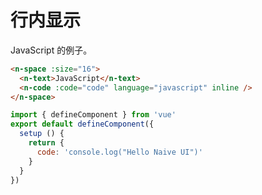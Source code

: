 # 行内显示

JavaScript 的例子。

```html
<n-space :size="16">
  <n-text>JavaScript</n-text>
  <n-code :code="code" language="javascript" inline />
</n-space>
```

```js
import { defineComponent } from 'vue'
export default defineComponent({
  setup () {
    return {
      code: 'console.log("Hello Naive UI")'
    }
  }
})
```
